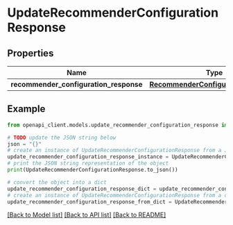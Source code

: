 # UpdateRecommenderConfigurationResponse


## Properties

Name | Type | Description | Notes
------------ | ------------- | ------------- | -------------
**recommender_configuration_response** | [**RecommenderConfigurationResponse**](RecommenderConfigurationResponse.md) |  | 

## Example

```python
from openapi_client.models.update_recommender_configuration_response import UpdateRecommenderConfigurationResponse

# TODO update the JSON string below
json = "{}"
# create an instance of UpdateRecommenderConfigurationResponse from a JSON string
update_recommender_configuration_response_instance = UpdateRecommenderConfigurationResponse.from_json(json)
# print the JSON string representation of the object
print(UpdateRecommenderConfigurationResponse.to_json())

# convert the object into a dict
update_recommender_configuration_response_dict = update_recommender_configuration_response_instance.to_dict()
# create an instance of UpdateRecommenderConfigurationResponse from a dict
update_recommender_configuration_response_from_dict = UpdateRecommenderConfigurationResponse.from_dict(update_recommender_configuration_response_dict)
```
[[Back to Model list]](../README.md#documentation-for-models) [[Back to API list]](../README.md#documentation-for-api-endpoints) [[Back to README]](../README.md)


